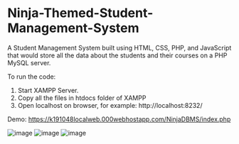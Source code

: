 # Ninja-Themed-Student-Management-System
 A Student Management System built using HTML, CSS, PHP, and JavaScript that would store all the data about the students and their courses on a PHP MySQL server.
 
 
To run the code:
1. Start XAMPP Server.
2. Copy all the files in htdocs folder of XAMPP
3. Open localhost on browser, for example: http://localhost:8232/

Demo: https://k191048localweb.000webhostapp.com/NinjaDBMS/index.php

![image](https://user-images.githubusercontent.com/63865428/186759557-30e257c9-7a1f-431a-bb57-e987fa4cf9ff.png)
![image](https://user-images.githubusercontent.com/63865428/186759730-ad427022-a835-4264-99cf-f5ee3a34c491.png)
![image](https://user-images.githubusercontent.com/63865428/186760007-cf23a2fd-bb4e-435b-86dc-f04ba4ad824a.png)
